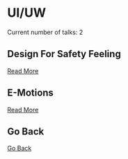 # UI/UW

Current number of talks: 2

## Design For Safety Feeling
[Read More](DesignForSafetyFeeling.md)

## E-Motions
[Read More](E-motions.md)


## Go Back
[Go Back](../README.md)

